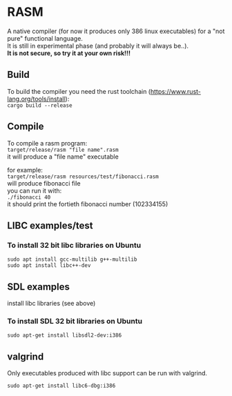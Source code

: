 # RASM

A native compiler (for now it produces only 386 linux executables) for a "not pure" functional language.  
It is still in experimental phase (and probably it will always be..).   
**It is not secure, so try it at your own risk!!!**

## Build

To build the compiler you need the rust toolchain (https://www.rust-lang.org/tools/install):  
`cargo build --release`

## Compile

To compile a rasm program:  
`target/release/rasm "file name".rasm`    
it will produce a "file name" executable

for example:  
`target/release/rasm resources/test/fibonacci.rasm`  
will produce fibonacci file  
you can run it with:  
`./fibonacci 40`  
it should print the fortieth fibonacci number (102334155)

## LIBC examples/test

### To install 32 bit libc libraries on Ubuntu

`sudo apt install gcc-multilib g++-multilib`  
`sudo apt install libc++-dev`

## SDL examples

install libc libraries (see above)

### To install SDL 32 bit libraries on Ubuntu

`sudo apt-get install libsdl2-dev:i386`

## valgrind

Only executables produced with libc support can be run with valgrind.

`sudo apt-get install libc6-dbg:i386`

